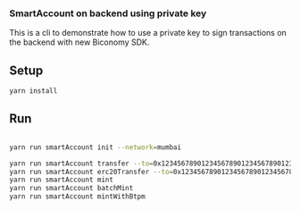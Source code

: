 ### SmartAccount on backend using private key

This is a cli to demonstrate how to use a private key to sign transactions on the backend with new Biconomy SDK.

## Setup

```bash
yarn install
```

## Run

```bash

yarn run smartAccount init --network=mumbai

yarn run smartAccount transfer --to=0x1234567890123456789012345678901234567890 --amount=0.01
yarn run smartAccount erc20Transfer --to=0x1234567890123456789012345678901234567890 --amount=0.1 --token=0xdA5289fCAAF71d52a80A254da614a192b693e977
yarn run smartAccount mint
yarn run smartAccount batchMint
yarn run smartAccount mintWithBtpm
```
